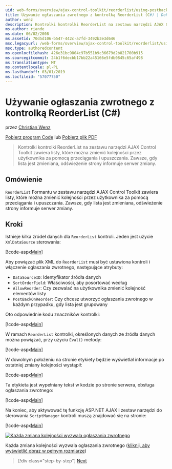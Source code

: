 ```yaml
---
uid: web-forms/overview/ajax-control-toolkit/reorderlist/using-postbacks-with-reorderlist-cs
title: Używanie ogłaszania zwrotnego z kontrolką ReorderList (C#) | Dokumentacja firmy Microsoft
author: wenz
description: Kontrolki kontrolki ReorderList na zestawu narzędzi AJAX Control Toolkit zawiera listy, które można zmienić kolejności przez użytkownika za pomocą przeciągania i upuszczania. Zawsze, gdy lista jest zmieniana, zamówienia zakupu...
ms.author: riande
ms.date: 06/02/2008
ms.assetid: 70d5d106-b547-442c-a7fd-3492b3e3d646
msc.legacyurl: /web-forms/overview/ajax-control-toolkit/reorderlist/using-postbacks-with-reorderlist-cs
msc.type: authoredcontent
ms.openlocfilehash: 426e31bc9804c97b551b9c36679d2b821700b915
ms.sourcegitcommit: 24b1f6decbb17bb22a45166e5fdb0845c65af498
ms.translationtype: MT
ms.contentlocale: pl-PL
ms.lasthandoff: 03/01/2019
ms.locfileid: "57077750"
---
```

<a name="using-postbacks-with-reorderlist-c"></a>Używanie ogłaszania zwrotnego z kontrolką ReorderList (C#)
====================
przez [Christian Wenz](https://github.com/wenz)

[Pobierz program Code](http://download.microsoft.com/download/9/3/f/93f8daea-bebd-4821-833b-95205389c7d0/ReorderList4.cs.zip) lub [Pobierz plik PDF](http://download.microsoft.com/download/2/d/c/2dc10e34-6983-41d4-9c08-f78f5387d32b/reorderlist4CS.pdf)

> Kontrolki kontrolki ReorderList na zestawu narzędzi AJAX Control Toolkit zawiera listy, które można zmienić kolejności przez użytkownika za pomocą przeciągania i upuszczania. Zawsze, gdy lista jest zmieniana, odświeżenie strony informuje serwer zmiany.


## <a name="overview"></a>Omówienie

`ReorderList` Formantu w zestawu narzędzi AJAX Control Toolkit zawiera listy, które można zmienić kolejności przez użytkownika za pomocą przeciągania i upuszczania. Zawsze, gdy lista jest zmieniana, odświeżenie strony informuje serwer zmiany.

## <a name="steps"></a>Kroki

Istnieje kilka źródeł danych dla `ReorderList` kontroli. Jeden jest użycie `XmlDataSource` sterowania:

[!code-aspx[Main](using-postbacks-with-reorderlist-cs/samples/sample1.aspx)]

Aby powiązać plik XML do `ReorderList` musi być ustawiona kontroli i włączenie ogłaszania zwrotnego, następujące atrybuty:

- `DataSourceID`: Identyfikator źródła danych
- `SortOrderField`: Właściwości, aby posortować według
- `AllowReorder`: Czy zezwalać na użytkownika zmienić kolejność elementów listy
- `PostBackOnReorder`: Czy chcesz utworzyć ogłaszania zwrotnego w każdym przypadku, gdy lista jest grupowany

Oto odpowiednie kodu znaczników kontrolki:

[!code-aspx[Main](using-postbacks-with-reorderlist-cs/samples/sample2.aspx)]

W ramach `ReorderList` kontrolki, określonych danych ze źródła danych można powiązać, przy użyciu `Eval()` metody:

[!code-aspx[Main](using-postbacks-with-reorderlist-cs/samples/sample3.aspx)]

W dowolnym położeniu na stronie etykiety będzie wyświetlał informacje po ostatniej zmiany kolejności wystąpił:

[!code-aspx[Main](using-postbacks-with-reorderlist-cs/samples/sample4.aspx)]

Ta etykieta jest wypełniany tekst w kodzie po stronie serwera, obsługa ogłaszania zwrotnego:

[!code-aspx[Main](using-postbacks-with-reorderlist-cs/samples/sample5.aspx)]

Na koniec, aby aktywować tę funkcję ASP.NET AJAX i zestaw narzędzi do sterowania `ScriptManager` kontroli muszą znajdować się na stronie:

[!code-aspx[Main](using-postbacks-with-reorderlist-cs/samples/sample6.aspx)]


[![Każda zmiana kolejności wyzwala ogłaszania zwrotnego](using-postbacks-with-reorderlist-cs/_static/image2.png)](using-postbacks-with-reorderlist-cs/_static/image1.png)

Każda zmiana kolejności wyzwala ogłaszania zwrotnego ([kliknij, aby wyświetlić obraz w pełnym rozmiarze](using-postbacks-with-reorderlist-cs/_static/image3.png))

> [!div class="step-by-step"]
> [Next](drag-and-drop-via-reorderlist-cs.md)
